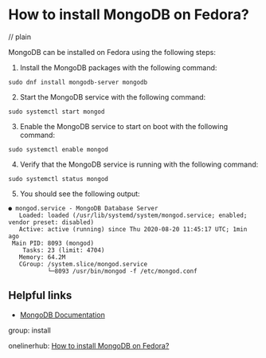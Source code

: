 # How to install MongoDB on Fedora?
// plain

MongoDB can be installed on Fedora using the following steps:

1. Install the MongoDB packages with the following command:
```
sudo dnf install mongodb-server mongodb
```

2. Start the MongoDB service with the following command:
```
sudo systemctl start mongod
```

3. Enable the MongoDB service to start on boot with the following command:
```
sudo systemctl enable mongod
```

4. Verify that the MongoDB service is running with the following command:
```
sudo systemctl status mongod
```

5. You should see the following output:
```
● mongod.service - MongoDB Database Server
   Loaded: loaded (/usr/lib/systemd/system/mongod.service; enabled; vendor preset: disabled)
   Active: active (running) since Thu 2020-08-20 11:45:17 UTC; 1min ago
 Main PID: 8093 (mongod)
    Tasks: 23 (limit: 4704)
   Memory: 64.2M
   CGroup: /system.slice/mongod.service
           └─8093 /usr/bin/mongod -f /etc/mongod.conf
```

## Helpful links
- [MongoDB Documentation](https://docs.mongodb.com/manual/administration/install-on-linux/)

group: install

onelinerhub: [How to install MongoDB on Fedora?](https://onelinerhub.com/mongodb/how-to-install-mongodb-on-fedora)